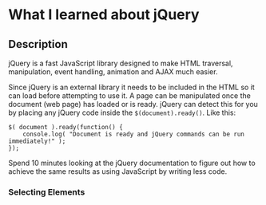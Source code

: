 # What I learned about jQuery

## Description
jQuery is a fast JavaScript library designed to make HTML traversal, manipulation, event handling, animation and AJAX much easier.

Since jQuery is an external library it needs to be included in the HTML so it can load before attempting to use it. A page can be manipulated once the document (web page) has loaded or is ready. jQuery can detect this for you by placing any jQuery code inside the `$(document).ready()`. Like this:
```
$( document ).ready(function() {
    console.log( "Document is ready and jQuery commands can be run immediately!" );
});
```

Spend 10 minutes looking at the jQuery documentation to figure out how to achieve the same results as using JavaScript by writing less code.

### Selecting Elements
